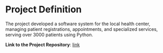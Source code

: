 # Project Definition

The project developed a software system for the local health center, managing patient registrations, appointments, and specialized services, serving over 3000 patients using Python.

**Link to the Project Repository**: [link](#)

